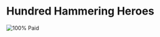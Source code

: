 <meta property='og:title' content="Mastt Badge: I've paid my dues!"/>
<meta property='og:image' content='/badges/assets/images/hundred_percent_paid.png'/>
<meta property='og:description' content="Mastt Badge: I've paid my dues"/>
<meta property='og:url' content='//istisiki.github.io/badges/one-hundredth-payment'/>

# Hundred Hammering Heroes

![100% Paid](/badges/assets/images/hundred_percent_paid.png "100% Paid")
